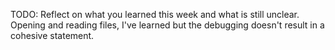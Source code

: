 TODO: Reflect on what you learned this week and what is still unclear.
Opening and reading files, I've learned but the debugging doesn't result in a cohesive statement. 
